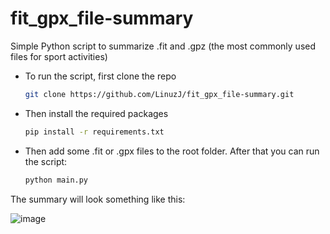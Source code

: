 # fit_gpx_file-summary
Simple Python script to summarize .fit and .gpz (the most commonly used files for sport activities)

- To run the script, first clone the repo
   ```sh
   git clone https://github.com/LinuzJ/fit_gpx_file-summary.git
   ```
- Then install the required packages
   ```sh
   pip install -r requirements.txt 
   ```
- Then add some .fit or .gpx files to the root folder. After that you can run the script:
   ```sh
   python main.py
   ```

The summary will look something like this:

![image](https://user-images.githubusercontent.com/68393238/125774340-48888aa8-cab3-4ba5-a426-0fded4205f47.png)
